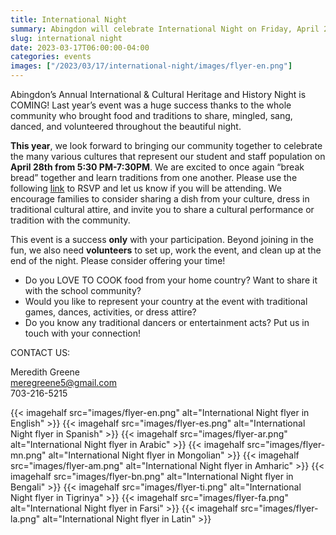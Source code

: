 ```yaml
--- 
title: International Night
summary: Abingdon will celebrate International Night on Friday, April 28. We need your participation to make it successful!
slug: international night
date: 2023-03-17T06:00:00-04:00
categories: events
images: ["/2023/03/17/international-night/images/flyer-en.png"]
---
```


Abingdon’s Annual International & Cultural Heritage and History Night is COMING! Last year’s event was a huge success thanks to the whole community who brought food and traditions to share, mingled, sang, danced, and volunteered throughout the beautiful night.

**This year**, we look forward to bringing our community together to celebrate the many various cultures that represent our student and staff population on **April 28th from 5:30 PM-7:30PM**. We are excited to once again “break bread” together and learn traditions from one another. Please use the following [link](http://shorturl.at/wPTX7) to RSVP and let us know if you will be attending. We encourage families to consider sharing a dish from your culture, dress in traditional cultural attire, and invite you to share a cultural performance or tradition with the community. 

This event is a success **only** with your participation. Beyond joining in the fun, we also need **volunteers** to set up, work the event, and clean up at the end of the night. Please consider offering your time!

- Do you LOVE TO COOK food from your home country? Want to share it with the school community?
- Would you like to represent your country at the event with traditional games, dances, activities, or dress attire?
- Do you know any traditional dancers or entertainment acts? Put us in touch with your connection!

CONTACT US:

Meredith Greene  
meregreene5@gmail.com  
703-216-5215

{{< imagehalf src="images/flyer-en.png" alt="International Night flyer in English" >}}
{{< imagehalf src="images/flyer-es.png" alt="International Night flyer in Spanish" >}}
{{< imagehalf src="images/flyer-ar.png" alt="International Night flyer in Arabic" >}}
{{< imagehalf src="images/flyer-mn.png" alt="International Night flyer in Mongolian" >}}
{{< imagehalf src="images/flyer-am.png" alt="International Night flyer in Amharic" >}}
{{< imagehalf src="images/flyer-bn.png" alt="International Night flyer in Bengali" >}}
{{< imagehalf src="images/flyer-ti.png" alt="International Night flyer in Tigrinya" >}}
{{< imagehalf src="images/flyer-fa.png" alt="International Night flyer in Farsi" >}}
{{< imagehalf src="images/flyer-la.png" alt="International Night flyer in Latin" >}}